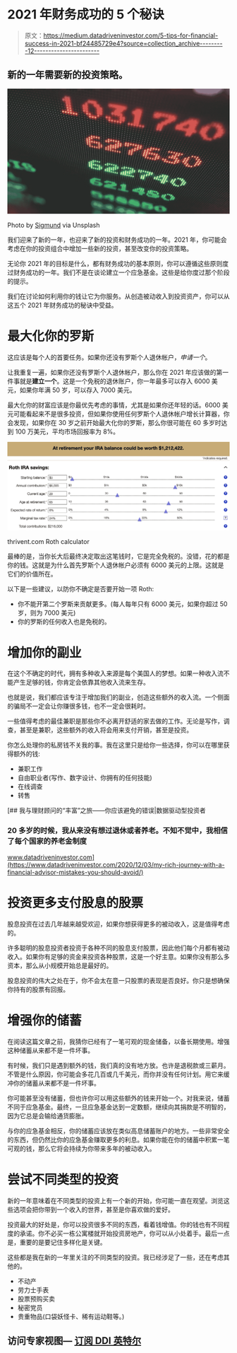 # 2021 年财务成功的 5 个秘诀

> 原文：<https://medium.datadriveninvestor.com/5-tips-for-financial-success-in-2021-bf24485729e4?source=collection_archive---------12----------------------->

## 新的一年需要新的投资策略。

![](img/6370218c4e1ebe4ce1af3b43590d187c.png)

Photo by [Sigmund](https://unsplash.com/@sigmund) via Unsplash

我们迎来了新的一年，也迎来了新的投资和财务成功的一年。2021 年，你可能会考虑在你的投资组合中增加一些新的投资，甚至改变你的投资策略。

无论你 2021 年的目标是什么，都有财务成功的基本原则，你可以遵循这些原则度过财务成功的一年。我们不是在谈论建立一个应急基金。这些是给你度过那个阶段的提示。

我们在讨论如何利用你的钱让它为你服务。从创造被动收入到投资资产，你可以从这五个 2021 年财务成功的秘诀中受益。

# 最大化你的罗斯

这应该是每个人的首要任务。如果你还没有罗斯个人退休帐户，*申请一个*。

让我重复一遍，如果你还没有罗斯个人退休帐户，那么你在 2021 年应该做的第一件事就是**建立一个**。这是一个免税的退休账户，你一年最多可以存入 6000 美元，如果你年满 50 岁，可以存入 7000 美元。

最大化你的财富应该是你最优先考虑的事情，尤其是如果你还年轻的话。6000 美元可能看起来不是很多投资，但如果你使用任何罗斯个人退休帐户增长计算器，你会发现，如果你在 30 岁之前开始最大化你的罗斯，那么你很可能在 60 多岁时达到 100 万美元，平均市场回报率为 8%。

![](img/1d4fb1f8c203c35b28041bf1f73c447d.png)

thrivent.com Roth calculator

最棒的是，当你长大后最终决定取出这笔钱时，它是完全免税的。没错，花的都是你的钱。这就是为什么首先罗斯个人退休帐户必须有 6000 美元的上限。这就是它们的价值所在。

以下是一些建议，以防你不确定是否要开始一项 Roth:

*   你不能开第二个罗斯来贡献更多。(每人每年只有 6000 美元，如果你超过 50 岁，则为 7000 美元)
*   你的罗斯的任何收入也是免税的。

# 增加你的副业

在这个不确定的时代，拥有多种收入来源是每个美国人的梦想。如果一种收入流不能产生足够的钱，你肯定会依靠其他收入流来生存。

也就是说，我们都应该专注于增加我们的副业，创造这些额外的收入流。一个侧面的骗局不一定会让你赚很多钱，也不一定会很耗时。

一些值得考虑的最佳兼职是那些你不必离开舒适的家去做的工作。无论是写作，调查，甚至是兼职，这些额外的收入将会用来支付开销，甚至是投资。

你怎么处理你的私房钱不关我的事。我在这里只是给你一些选择，你可以在哪里获得额外的钱:

*   兼职工作
*   自由职业者(写作、数字设计、你拥有的任何技能)
*   在线调查
*   转售

[](https://www.datadriveninvestor.com/2020/12/03/my-rich-journey-with-a-financial-advisor-mistakes-you-should-avoid/) [## 我与理财顾问的“丰富”之旅——你应该避免的错误|数据驱动型投资者

### 20 多岁的时候，我从来没有想过退休或者养老。不知不觉中，我相信了每个国家的养老金制度

www.datadriveninvestor.com](https://www.datadriveninvestor.com/2020/12/03/my-rich-journey-with-a-financial-advisor-mistakes-you-should-avoid/) 

# 投资更多支付股息的股票

股息投资在过去几年越来越受欢迎，如果你想获得更多的被动收入，这是值得考虑的。

许多聪明的股息投资者投资于各种不同的股息支付股票，因此他们每个月都有被动收入。如果你有足够的资金来投资各种股票，这是一个好主意。如果你没有那么多资本，那么从小规模开始总是最好的。

股息投资的伟大之处在于，你不会太在意一只股票的表现是否良好。你只是想确保你持有的股票有回报。

# 增强你的储蓄

在阅读这篇文章之前，我猜你已经有了一笔可观的现金储备，以备长期使用。增强这种储蓄从来都不是一件坏事。

有时候，我们只是遇到额外的钱，我们真的没有地方放。也许是退税款或三薪月。不管是什么原因，你可能会多花几百或几千美元，而你并没有任何计划。用它来缓冲你的储蓄从来都不是一件坏事。

你可能甚至没有储蓄，但也许你可以用这些额外的钱来开始一个。对我来说，储蓄不同于应急基金。最终，一旦应急基金达到一定数额，继续向其捐款是不明智的，因为它总是会输给通货膨胀。

与你的应急基金相反，你的储蓄应该放在类似高息储蓄账户的地方。一些非常安全的东西，但仍然比你的应急基金赚取更多的利息。如果你能在你的储蓄中积累一笔可观的钱，那么它将会持续为你带来多年的被动收入。

# 尝试不同类型的投资

新的一年意味着在不同类型的投资上有一个新的开始，你可能一直在观望。浏览这些选项会把你带到一个收入的世界，甚至是你喜欢做的爱好。

投资最大的好处是，你可以投资很多不同的东西，看着钱增值。你的钱也有不同程度的承诺。你不必买一栋公寓楼就开始投资房地产，你可以从小处着手。最后一点是，重要的是要记住多样化是关键。

这些都是我在新的一年里关注的不同类型的投资。我已经涉足了一些，还在考虑其他的。

*   不动产
*   劳力士手表
*   股票预购买卖
*   秘密党员
*   贵重物品(口袋妖怪卡、稀有运动鞋等。)

## 访问专家视图— [订阅 DDI 英特尔](https://datadriveninvestor.com/ddi-intel)